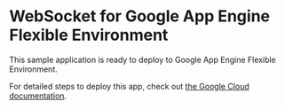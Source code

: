 # WebSocket for Google App Engine Flexible Environment

This sample application is ready to deploy to Google App Engine Flexible Environment.

For detailed steps to deploy this app, check out
[the Google Cloud documentation](https://cloud.google.com/appengine/docs/flexible/using-websockets-and-session-affinity?tab=.net).
